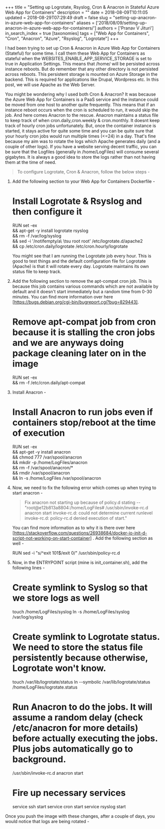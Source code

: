 +++
title = "Setting up Logrotate, Rsyslog, Cron & Anacron in Stateful Azure Web App for Containers"
description = ""
date = 2018-08-09T10:11:05
updated = 2018-08-29T07:29:49
draft = false
slug = "setting-up-anacron-in-azure-web-app-for-containers"
aliases = ['2018/08/09/setting-up-anacron-in-azure-web-app-for-containers/']
authors = ['Pranav V Jituri']
in_search_index = true
[taxonomies]
tags = ["Web App for Containers", "Cron", "Anacron", "Azure", "Rsyslog", "Logrotate"]
+++


I had been trying to set up Cron & Anacron in Azure Web App for Containers
(Stateful) for some time. I call them these Web App for Containers as stateful 
when the WEBSITES_ENABLE_APP_SERVICE_STORAGE is set to true in Application
Settings. This means that /home/ will be persisted across instance reboots. But
do remember that any other directory is not persisted across reboots. This
persistent storage is mounted on Azure Storage in the backend. This is required
for applications like Drupal, Wordpress etc. In this post, we will use Apache as
the Web Server.

You might be wondering why I used both Cron & Anacron? It was because the Azure
Web App for Containers is a PaaS service and the instance could be moved from
one host to another quite frequently. This means that if an instance reboot
occurs when the cron is scheduled to run, it would skip the job. And here comes 
Anacron to the rescue. Anacron maintains a status file to keep track of when 
cron.daily,cron.weekly & cron.monthly. It doesnt keep track of hourly cron jobs
unfortunately. But, once the container instance is started, it stays active for
quite some time and you can be quite sure that your hourly cron jobs would run
multiple times (<=24) in a day. That's fine because my aim was to rotate the
logs which Apache generates daily (and a couple of other logs). If you have a
website serving decent traffic, you can be sure that the Logfiles (generally in 
/home/LogFiles) will consume several gigabytes. It is always a good idea to
store the logs rather than not having them at the time of need.

> To configure Logrotate, Cron & Anacron, follow the below steps -


 1. Add the following section to your Web App for Containers Dockerfile -
    
    # Install Logrotate & Rsyslog and then configure it
     RUN set -ex \
     	&& apt-get -y install logrotate rsyslog \
     	&& rm -f /var/log/syslog \
     	&& sed -i '/notifempty/a\ \tsu root root' /etc/logrotate.d/apache2 \
     	&& cp /etc/cron.daily/logrotate /etc/cron.hourly/logrotate
    
    
    You might see that I am running the Logrotate job every hour. This is good
    to test things and the default configuration file for Logrotate (Apache) is
    that it will rotate every day. Logrotate maintains its own status file to
    keep track.
    
    
 2. Add the following section to remove the apt-compat cron job. This is because
    this job contains various commands which are not available by default and it
    doesn't start immediately but a random time from 0-30 minutes. You can find
    more information over here
    [https://bugs.debian.org/cgi-bin/bugreport.cgi?bug=829443].
    
    # Remove apt-compat job from cron because it is stalling the cron jobs and we are anyways doing package cleaning later on in the image
     RUN set -ex \
     	&& rm -f /etc/cron.daily/apt-compat
    
    
    
 3. Install Anacron -
    
    # Install Anacron to run jobs even if containers stop/reboot at the time of execution
     RUN set -ex \
     	&& apt-get -y install anacron \
     	&& chmod 777 /var/spool/anacron \
     	&& mkdir -p /home/LogFiles/anacron \
     	&& rm -f /var/spool/anacron/* \
     	&& rmdir /var/spool/anacron \
     	&& ln -s /home/LogFiles /var/spool/anacron 
    
    
    
 4. Now, we need to fix the following error which comes up when trying to start
    anacron -
    
    > Fix anacron not starting up because of policy.d stating --
    "root@e12b813a8804:/home/LogFiles# /usr/sbin/invoke-rc.d anacron start
    invoke-rc.d: could not determine current runlevel
    invoke-rc.d: policy-rc.d denied execution of start."
    
    You can find more information as to why it is there over here
    [https://stackoverflow.com/questions/26938684/docker-io-init-d-script-not-working-on-start-container]
    . Add the following section as well -
    
    RUN sed -i "s/^exit 101$/exit 0/" /usr/sbin/policy-rc.d
    
    
    
 5. Now, in the ENTRYPOINT script (mine is init_container.sh), add the following
    lines -
    
    # Create symlink to Syslog so that we store logs as well
     touch /home/LogFiles/syslog
     ln -s /home/LogFiles/syslog /var/log/syslog
    
    # Create symlink to Logrotate status. We need to store the status file persistently because otherwise, Logrotate won't know.
     touch /var/lib/logrotate/status
     ln --symbolic /var/lib/logrotate/status /home/LogFiles/logrotate.status
     
    # Run Anacron to do the jobs. It will assume a random delay (check /etc/anacron for more details) before actually executing the jobs. Plus jobs automatically go to background.
     /usr/sbin/invoke-rc.d anacron start
     
    # Fire up necessary services
     service ssh start
     service cron start
     service rsyslog start 
    
    
    

Once you push the image with these changes, after a couple of days, you would
notice that logs are being rotated -